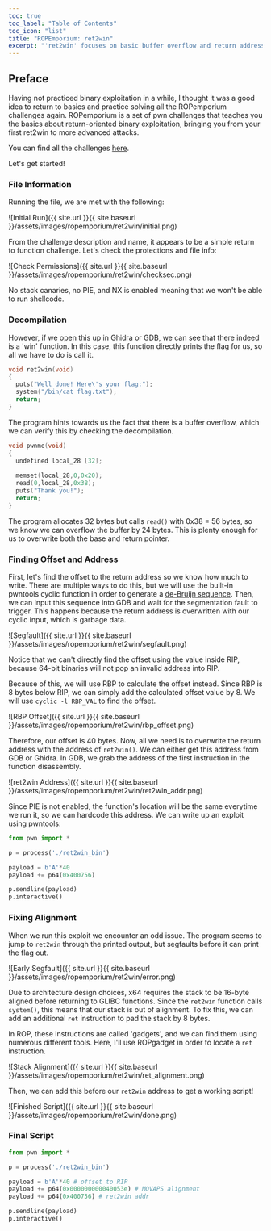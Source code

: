 ```yaml
---
toc: true
toc_label: "Table of Contents"
toc_icon: "list"
title: "ROPEmporium: ret2win"
excerpt: "'ret2win' focuses on basic buffer overflow and return address overwriting."
---
```

## Preface
Having not practiced binary exploitation in a while, I thought it was a good idea to return to basics and practice solving all the ROPemporium challenges again.
ROPemporium is a set of pwn challenges that teaches you the basics about return-oriented binary exploitation, bringing you from your first ret2win to more advanced attacks.

You can find all the challenges [here](https://ropemporium.com/).

Let's get started!
### File Information
Running the file, we are met with the following:

![Initial Run]({{ site.url }}{{ site.baseurl }}/assets/images/ropemporium/ret2win/initial.png)

From the challenge description and name, it appears to be a simple return to function challenge. Let's check the protections and file info:

![Check Permissions]({{ site.url }}{{ site.baseurl }}/assets/images/ropemporium/ret2win/checksec.png)

No stack canaries, no PIE, and NX is enabled meaning that we won't be able to run shellcode. 
### Decompilation
However, if we open this up in Ghidra or GDB, we can see that there indeed is a 'win' function. In this case, this function directly prints the flag for us, so all we have to do is call it.

```c
void ret2win(void)
{
  puts("Well done! Here\'s your flag:");
  system("/bin/cat flag.txt");
  return;
}
```

The program hints towards us the fact that there is a buffer overflow, which we can verify this by checking the decompilation.

```c
void pwnme(void)
{
  undefined local_28 [32];
  
  memset(local_28,0,0x20);
  read(0,local_28,0x38);
  puts("Thank you!");
  return;
}
```

The program allocates 32 bytes but calls `read()` with 0x38 = 56 bytes, so we know we can overflow the buffer by 24 bytes. This is plenty enough for us to overwrite both the base and return pointer.
### Finding Offset and Address
First, let's find the offset to the return address so we know how much to write. There are multiple ways to do this, but we will use the built-in pwntools cyclic function in order to generate a [de-Bruijn sequence](https://en.wikipedia.org/wiki/De_Bruijn_sequence). Then, we can input this sequence into GDB and wait for the segmentation fault to trigger. This happens because the return address is overwritten with our cyclic input, which is garbage data.

![Segfault]({{ site.url }}{{ site.baseurl }}/assets/images/ropemporium/ret2win/segfault.png)

Notice that we can't directly find the offset using the value inside RIP, because 64-bit binaries will not pop an invalid address into RIP.

Because of this, we will use RBP to calculate the offset instead. Since RBP is 8 bytes below RIP, we can simply add the calculated offset value by 8. We will use `cyclic -l RBP_VAL` to find the offset.

![RBP Offset]({{ site.url }}{{ site.baseurl }}/assets/images/ropemporium/ret2win/rbp_offset.png)

Therefore, our offset is 40 bytes. Now, all we need is to overwrite the return address with the address of `ret2win()`. We can either get this address from GDB or Ghidra. In GDB, we grab the address of the first instruction in the function disassembly.

![ret2win Address]({{ site.url }}{{ site.baseurl }}/assets/images/ropemporium/ret2win/ret2win_addr.png)

Since PIE is not enabled, the function's location will be the same everytime we run it, so we can hardcode this address. We can write up an exploit using pwntools:

```python
from pwn import *

p = process('./ret2win_bin')

payload = b'A'*40
payload += p64(0x400756)

p.sendline(payload)
p.interactive()
```
### Fixing Alignment
When we run this exploit we encounter an odd issue. The program seems to jump to `ret2win` through the printed output, but segfaults before it can print the flag out.

![Early Segfault]({{ site.url }}{{ site.baseurl }}/assets/images/ropemporium/ret2win/error.png)

Due to architecture design choices, x64 requires the stack to be 16-byte aligned before returning to GLIBC functions. Since the `ret2win` function calls `system()`, this means that our stack is out of alignment. To fix this, we can add an additional `ret` instruction to pad the stack by 8 bytes.

In ROP, these instructions are called 'gadgets', and we can find them using numerous different tools. Here, I'll use ROPgadget in order to locate a `ret` instruction.

![Stack Alignment]({{ site.url }}{{ site.baseurl }}/assets/images/ropemporium/ret2win/ret_alignment.png)

Then, we can add this before our `ret2win` address to get a working script!

![Finished Script]({{ site.url }}{{ site.baseurl }}/assets/images/ropemporium/ret2win/done.png)
### Final Script
```python
from pwn import *

p = process('./ret2win_bin')

payload = b'A'*40 # offset to RIP
payload += p64(0x000000000040053e) # MOVAPS alignment
payload += p64(0x400756) # ret2win addr

p.sendline(payload)
p.interactive()
```
